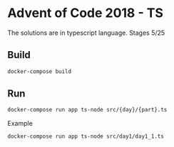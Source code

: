 Advent of Code 2018 - TS
===================

The solutions are in typescript language.
Stages 5/25

## Build
```bash
docker-compose build
```

## Run
```bash
docker-compose run app ts-node src/{day}/{part}.ts
```
Example
```bash
docker-compose run app ts-node src/day1/day1_1.ts
```
